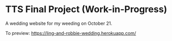 # TTS Final Project (Work-in-Progress)

A wedding website for my weeding on October 21. 

To preview: https://ling-and-robbie-wedding.herokuapp.com/
